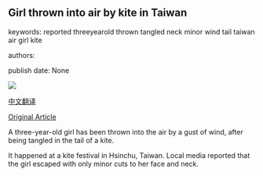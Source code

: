 ## Girl thrown into air by kite in Taiwan

keywords: reported threeyearold thrown tangled neck minor wind tail taiwan air girl kite

authors: 

publish date: None

![](https://ichef.bbci.co.uk/images/ic/400xn/p08q279c.jpg)

[中文翻译](Girl%20thrown%20into%20air%20by%20kite%20in%20Taiwan_zh.md)

[Original Article](https://www.bbc.com/news/world-asia-53965184)

A three-year-old girl has been thrown into the air by a gust of wind, after being tangled in the tail of a kite.

It happened at a kite festival in Hsinchu, Taiwan. Local media reported that the girl escaped with only minor cuts to her face and neck.